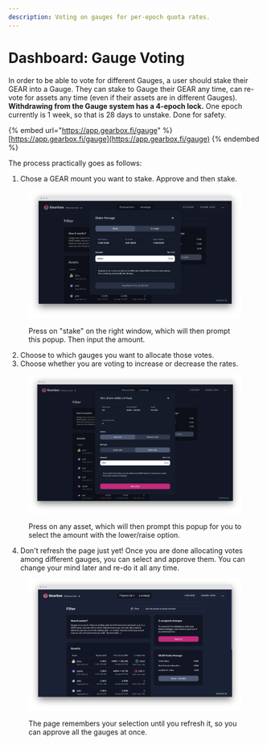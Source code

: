```yaml
---
description: Voting on gauges for per-epoch quota rates.
---
```


# Dashboard: Gauge Voting

In order to be able to vote for different Gauges, a user should stake their GEAR into a Gauge. They can stake to Gauge their GEAR any time, can re-vote for assets any time (even if their assets are in different Gauges). **Withdrawing from the Gauge system has a 4-epoch lock.** One epoch currently is 1 week, so that is 28 days to unstake. Done for safety.

{% embed url="https://app.gearbox.fi/gauge" %}
[https://app.gearbox.fi/gauge](https://app.gearbox.fi/gauge)
{% endembed %}

The process practically goes as follows:

1. Chose a GEAR mount you want to stake. Approve and then stake.

<figure><img src="../../.gitbook/assets/GEAR Gauge Staking.png" alt=""><figcaption><p>Press on "stake" on the right window, which will then prompt this popup. Then input the amount.</p></figcaption></figure>

2. Choose to which gauges you want to allocate those votes.
3. Choose whether you are voting to increase or decrease the rates.

<figure><img src="../../.gitbook/assets/GEAR Gauge Quota Rates.png" alt=""><figcaption><p>Press on any asset, which will then prompt this popup for you to select the amount with the lower/raise option.</p></figcaption></figure>

4. Don't refresh the page just yet! Once you are done allocating votes among different gauges, you can select and approve them. You can change your mind later and re-do it all any time.

<figure><img src="../../.gitbook/assets/GEAR gauge staking quota.png" alt=""><figcaption><p>The page remembers your selection until you refresh it, so you can approve all the gauges at once.</p></figcaption></figure>
